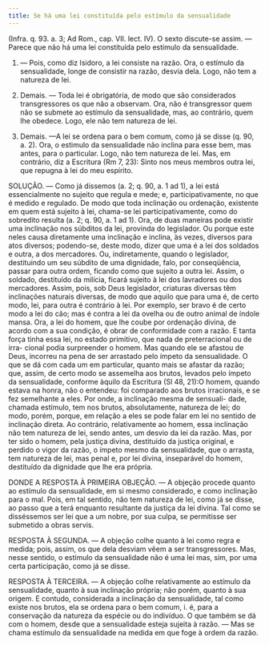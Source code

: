 ```yaml
---
title: Se há uma lei constituída pelo estímulo da sensualidade
---
```


(Infra. q. 93. a. 3; Ad Rom., cap. VII. lect. IV).
  O sexto discute-se assim. — Parece que não há uma lei constituída pelo estímulo da sensualidade.  

1. — Pois, como diz Isidoro, a lei consiste na razão. Ora, o estímulo da sensualidade, longe de consistir na razão, desvia dela. Logo, não tem a natureza de lei.  

2. Demais. — Toda lei é obrigatória, de modo que são considerados transgressores os que não a observam. Ora, não é transgressor quem não se submete ao estímulo da sensualidade, mas, ao contrário, quem lhe obedece. Logo, ele não tem natureza de lei.  

3. Demais. —A lei se ordena para o bem comum, como já se disse (q. 90, a. 2). Ora, o estimulo da sensualidade não inclina para esse bem, mas antes, para o particular. Logo, não tem natureza de lei.  Mas, em contrário, diz a Escritura (Rm 7, 23): Sinto nos meus membros outra lei, que repugna à lei do meu espírito.  

SOLUÇÃO. — Como já dissemos (a. 2; q. 90, a. 1 ad 1), a lei está essencialmente no sujeito que regula e mede; e, participativamente, no que é medido e regulado. De modo que toda inclinação ou ordenação, existente em quem está sujeito à lei, chama-se lei participativamente, como do sobredito resulta (a. 2; q. 90, a. 1 ad 1). Ora, de duas maneiras pode existir uma inclinação nos súbditos da lei, provinda do legislador. Ou porque este neles causa diretamente uma inclinação e inclina, às vezes, diversos para atos diversos; podendo-se, deste modo, dizer que uma é a lei dos soldados e outra, a dos mercadores. Ou, indiretamente, quando o legislador, destituindo um seu súbdito de uma dignidade, falo, por conseqüência, passar para outra ordem, ficando como que sujeito a outra lei. Assim, o soldado, destituído da milícia, ficará sujeito à lei dos lavradores ou dos mercadores.  Assim, pois, sob Deus legislador, criaturas diversas têm inclinações naturais diversas, de modo que aquilo que para uma é, de certo modo, lei, para outra é contrário à lei. Por exemplo, ser bravo é de certo modo a lei do cão; mas é contra a lei da ovelha ou de outro animal de índole mansa. Ora, a lei do homem, que lhe coube por ordenação divina, de acordo com a sua condição, é obrar de conformidade com a razão. E tanta força tinha essa lei, no estado primitivo, que nada de preterracional ou de irra- cional podia surpreender o homem. Mas quando ele se afastou de Deus, incorreu na pena de ser arrastado pelo ímpeto da sensualidade. O que se dá com cada um em particular, quanto mais se afastar da razão; que, assim, de certo modo se assemelha aos brutos, levados pelo ímpeto da sensualidade, conforme àquilo da Escritura (Sl 48, 21):O homem, quando estava na honra, não o entendeu: foi comparado aos brutos irracionais, e se fez semelhante a eles. Por onde, a inclinação mesma de sensuali- dade, chamada estímulo, tem nos brutos, absolutamente, natureza de lei; do modo, porém, porque, em relação a eles se pode falar em lei no sentido de inclinação direta. Ao contrário, relativamente ao homem, essa inclinação não tem natureza de lei, sendo antes, um desvio da lei da razão. Mas, por ter sido o homem, pela justiça divina, destituído da justiça original, e perdido o vigor da razão, o ímpeto mesmo da sensualidade, que o arrasta, tem natureza de lei, mas penal e, por lei divina, inseparável do homem, destituído da dignidade que lhe era própria.  

DONDE A RESPOSTA À PRIMEIRA OBJEÇÃO. — A objeção procede quanto ao estímulo da sensualidade, em si mesmo considerado, e como inclinação para o mal. Pois, em tal sentido, não tem natureza de lei, como já se disse, ao passo que a terá enquanto resultante da justiça da lei divina. Tal como se disséssemos ser lei que a um nobre, por sua culpa, se permitisse ser submetido a obras servis.  

RESPOSTA À SEGUNDA. — A objeção colhe quanto à lei como regra e medida; pois, assim, os que dela desviam vêem a ser transgressores. Mas, nesse sentido, o estímulo da sensualidade não é uma lei mas, sim, por uma certa participação, como já se disse.  

RESPOSTA À TERCEIRA. — A objeção colhe relativamente ao estímulo da sensualidade, quanto à sua inclinação própria; não porém, quanto à sua origem. E contudo, considerada a inclinação da sensualidade, tal como existe nos brutos, ela se ordena para o bem comum, i. é, para a conservação da natureza da espécie ou do indivíduo. O que também se dá com o homem, desde que a sensualidade esteja sujeita à razão. — Mas se chama estímulo da sensualidade na medida em que foge à ordem da razão.